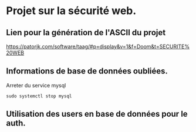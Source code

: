 # Projet sur la sécurité web.

## Lien pour la génération de l'ASCII du projet

https://patorjk.com/software/taag/#p=display&v=1&f=Doom&t=SECURITE%20WEB

## Informations de base de données oubliées.

Arreter du service mysql

    sudo systemctl stop mysql

## Utilisation des users en base de données pour le auth.

